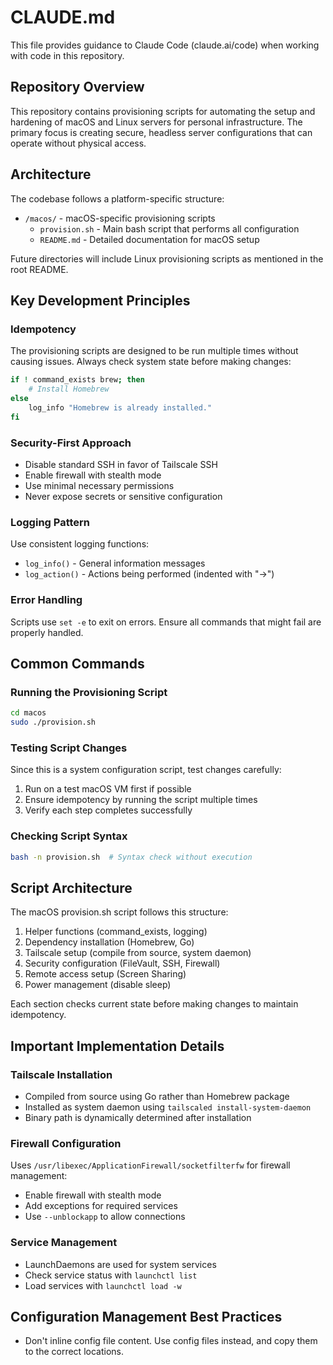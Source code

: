 # CLAUDE.md

This file provides guidance to Claude Code (claude.ai/code) when working with code in this repository.

## Repository Overview

This repository contains provisioning scripts for automating the setup and hardening of macOS and Linux servers for personal infrastructure. The primary focus is creating secure, headless server configurations that can operate without physical access.

## Architecture

The codebase follows a platform-specific structure:
- `/macos/` - macOS-specific provisioning scripts
  - `provision.sh` - Main bash script that performs all configuration
  - `README.md` - Detailed documentation for macOS setup

Future directories will include Linux provisioning scripts as mentioned in the root README.

## Key Development Principles

### Idempotency
The provisioning scripts are designed to be run multiple times without causing issues. Always check system state before making changes:
```bash
if ! command_exists brew; then
    # Install Homebrew
else
    log_info "Homebrew is already installed."
fi
```

### Security-First Approach
- Disable standard SSH in favor of Tailscale SSH
- Enable firewall with stealth mode
- Use minimal necessary permissions
- Never expose secrets or sensitive configuration

### Logging Pattern
Use consistent logging functions:
- `log_info()` - General information messages
- `log_action()` - Actions being performed (indented with "->")

### Error Handling
Scripts use `set -e` to exit on errors. Ensure all commands that might fail are properly handled.

## Common Commands

### Running the Provisioning Script
```bash
cd macos
sudo ./provision.sh
```

### Testing Script Changes
Since this is a system configuration script, test changes carefully:
1. Run on a test macOS VM first if possible
2. Ensure idempotency by running the script multiple times
3. Verify each step completes successfully

### Checking Script Syntax
```bash
bash -n provision.sh  # Syntax check without execution
```

## Script Architecture

The macOS provision.sh script follows this structure:
1. Helper functions (command_exists, logging)
2. Dependency installation (Homebrew, Go)
3. Tailscale setup (compile from source, system daemon)
4. Security configuration (FileVault, SSH, Firewall)
5. Remote access setup (Screen Sharing)
6. Power management (disable sleep)

Each section checks current state before making changes to maintain idempotency.

## Important Implementation Details

### Tailscale Installation
- Compiled from source using Go rather than Homebrew package
- Installed as system daemon using `tailscaled install-system-daemon`
- Binary path is dynamically determined after installation

### Firewall Configuration
Uses `/usr/libexec/ApplicationFirewall/socketfilterfw` for firewall management:
- Enable firewall with stealth mode
- Add exceptions for required services
- Use `--unblockapp` to allow connections

### Service Management
- LaunchDaemons are used for system services
- Check service status with `launchctl list`
- Load services with `launchctl load -w`

## Configuration Management Best Practices
- Don't inline config file content. Use config files instead, and copy them to the correct locations.